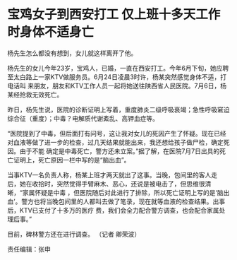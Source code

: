 # 宝鸡女子到西安打工 仅上班十多天工作时身体不适身亡

杨先生怎么都没有想到，女儿就这样离开了他。

杨先生的女儿今年23岁，宝鸡人，已婚，一直在西安打工。今年6月下旬，她应聘至太白路上一家KTV做服务员。6月24日凌晨3时许，杨某突然感觉身体不适，打电话叫
来朋友，朋友和KTV工作人员一起将她送往陕西省人民医院。7月6日，杨某经抢救无效死亡。

昨日，杨先生说，医院的诊断证明上写着，重度肺炎二级呼吸衰竭；急性呼吸窘迫综合征（重度）；中毒？电解质代谢紊乱、高钾血症等。

“医院提到了中毒，但后面打有问号，这让我对女儿的死因产生了怀疑。现在已经对血液等做了进一步的检查，过几天结果就能出来，我还想给孩子做尸检，确定死因。由于不能
确定是中毒死亡，警方还未立案。”据了解，在医院7月7日出具的死亡证明上，死亡原因一栏中写的是“脑出血”。

当事KTV一名负责人称，杨某上班才两天就出了这事。当晚，包间里的客人走后，她在收拾时，突然觉得手臂麻木、恶心，还说是被电击了，但思维很清晰，“家属怀疑是中毒
，但医院随后对此进行了排除，所以死亡证明上写的是‘脑出血’。警方也将当晚包间里的人都叫去做了笔录，现在就等血液的检查结果。出事后，KTV已支付了十多万的医疗
费，我们会全力配合警方调查，也会配合家属处理后事。”

目前，碑林警方还在进行调查。 （记者 卿荣波）

责任编辑：张申

